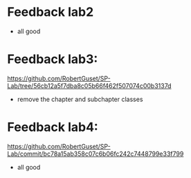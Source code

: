 # Feedback lab2

- all good

# Feedback lab3:
https://github.com/RobertGuset/SP-Lab/tree/56cb12a5f7dba8c05b66f462f507074c00b3137d

- remove the chapter and subchapter classes

# Feedback lab4:
https://github.com/RobertGuset/SP-Lab/commit/bc78a15ab358c07c6b06fc242c7448799e33f799

- all good
